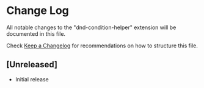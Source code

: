 # Change Log

All notable changes to the "dnd-condition-helper" extension will be documented in this file.

Check [Keep a Changelog](http://keepachangelog.com/) for recommendations on how to structure this file.

## [Unreleased]

- Initial release